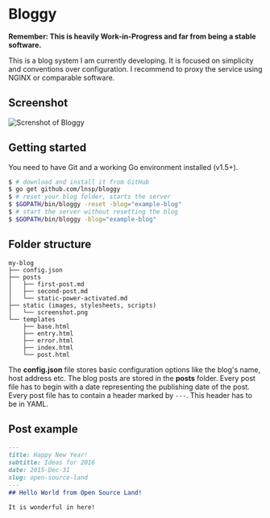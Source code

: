 # Bloggy
**Remember: This is heavily Work-in-Progress and far from being a stable software.**

This is a blog system I am currently developing. It is focused on simplicity and conventions over configuration. I recommend to proxy the service using NGINX or comparable software.

## Screenshot

![Screnshot of Bloggy](https://cloud.githubusercontent.com/assets/3391295/14057173/52c40638-f2f8-11e5-9fda-23c111e96f5c.png)

## Getting started
You need to have Git and a working Go environment installed (v1.5+).

```bash
$ # download and install it from GitHub
$ go get github.com/lnsp/bloggy
$ # reset your blog folder, starts the server
$ $GOPATH/bin/bloggy -reset -blog="example-blog"
$ # start the server without resetting the blog
$ $GOPATH/bin/bloggy -blog="example-blog"
```

## Folder structure
```
my-blog
├── config.json
├── posts
│   ├── first-post.md
│   ├── second-post.md
│   └── static-power-activated.md
├── static (images, stylesheets, scripts)
│   └── screenshot.png
└── templates
    ├── base.html
    ├── entry.html
    ├── error.html
    ├── index.html
    └── post.html
```

The **config.json** file stores basic configuration options like the blog's name, host address etc.
The blog posts are stored in the **posts** folder. Every post file has to begin with a date representing the publishing date of the post. Every post file has to contain a header marked by `---`. This header has to be in YAML.

## Post example
```markdown
---
title: Happy New Year!
subtitle: Ideas for 2016
date: 2015-Dec-31
slug: open-source-land
---
## Hello World from Open Source Land!

It is wonderful in here!
```
